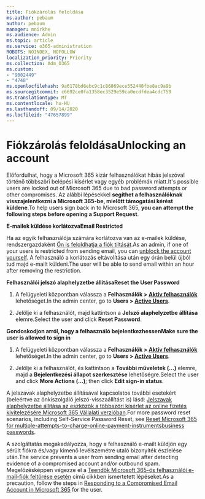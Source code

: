 ```yaml
---
title: Fiókzárolás feloldása
ms.author: pebaum
author: pebaum
manager: mnirkhe
ms.audience: Admin
ms.topic: article
ms.service: o365-administration
ROBOTS: NOINDEX, NOFOLLOW
localization_priority: Priority
ms.collection: Adm_O365
ms.custom:
- "9002449"
- "4748"
ms.openlocfilehash: 9a6178bd6ebc9c1c86869ece552448fbe8ac9a9b
ms.sourcegitcommit: c6692ce0fa1358ec3529e59ca0ecdfdea4cdc759
ms.translationtype: MT
ms.contentlocale: hu-HU
ms.lasthandoff: 09/14/2020
ms.locfileid: "47657899"
---
```

# <a name="unlocking-an-account"></a><span data-ttu-id="3efec-102">Fiókzárolás feloldása</span><span class="sxs-lookup"><span data-stu-id="3efec-102">Unlocking an account</span></span>

<span data-ttu-id="3efec-103">Előfordulhat, hogy a Microsoft 365 kizár felhasználókat hibás jelszóval történő többszöri belépési kísérlet vagy egyéb problémák miatt.</span><span class="sxs-lookup"><span data-stu-id="3efec-103">It's possible users are locked out of Microsoft 365 due to bad password attempts or other compromises.</span></span> <span data-ttu-id="3efec-104">Az alábbi lépésekkel **segíthet a felhasználóknak visszajelentkezni a Microsoft 365-be, mielőtt támogatási kérést küldene**.</span><span class="sxs-lookup"><span data-stu-id="3efec-104">To help users sign back in to Microsoft 365, **you can attempt the following steps before opening a Support Request**.</span></span> 

<span data-ttu-id="3efec-105">**E-mailek küldése korlátozva**</span><span class="sxs-lookup"><span data-stu-id="3efec-105">**Email Restricted**</span></span>

<span data-ttu-id="3efec-106">Ha az egyik felhasználója számára korlátozva van az e-mailek küldése, rendszergazdaként [Ön is feloldhatja a fiók tiltását](https://docs.microsoft.com/microsoft-365/security/office-365-security/removing-user-from-restricted-users-portal-after-spam).</span><span class="sxs-lookup"><span data-stu-id="3efec-106">As an admin, if one of your users is restricted from sending email, you can [unblock the account yourself](https://docs.microsoft.com/microsoft-365/security/office-365-security/removing-user-from-restricted-users-portal-after-spam).</span></span> <span data-ttu-id="3efec-107">A felhasználó a korlátozás eltávolítása után egy órán belül újból tud majd e-mailt küldeni.</span><span class="sxs-lookup"><span data-stu-id="3efec-107">The user will be able to send email within an hour after removing the restriction.</span></span>

<span data-ttu-id="3efec-108">**Felhasználói jelszó alaphelyzetbe állítása**</span><span class="sxs-lookup"><span data-stu-id="3efec-108">**Reset the User Password**</span></span>

1. <span data-ttu-id="3efec-109">A felügyeleti központban válassza a **Felhasználók > [Aktív felhasználók](https://admin.microsoft.com/Adminportal/Home?source=applauncher#/users)** lehetőséget.</span><span class="sxs-lookup"><span data-stu-id="3efec-109">In the admin center, go to **Users > [Active Users](https://admin.microsoft.com/Adminportal/Home?source=applauncher#/users)**.</span></span>

2. <span data-ttu-id="3efec-110">Jelölje ki a felhasználót, majd kattintson a **Jelszó alaphelyzetbe állítása** elemre.</span><span class="sxs-lookup"><span data-stu-id="3efec-110">Select the user and click **Reset Password**.</span></span>

<span data-ttu-id="3efec-111">**Gondoskodjon arról, hogy a felhasználó bejelentkezhessen**</span><span class="sxs-lookup"><span data-stu-id="3efec-111">**Make sure the user is allowed to sign in**</span></span>

1. <span data-ttu-id="3efec-112">A felügyeleti központban válassza a **Felhasználók > [Aktív felhasználók](https://admin.microsoft.com/Adminportal/Home?source=applauncher#/users)** lehetőséget.</span><span class="sxs-lookup"><span data-stu-id="3efec-112">In the admin center, go to **Users > [Active Users](https://admin.microsoft.com/Adminportal/Home?source=applauncher#/users)**.</span></span>

2. <span data-ttu-id="3efec-113">Jelölje ki a felhasználót, és kattintson a **További műveletek (...)** elemre, majd a **Bejelentkezési állapot szerkesztése** lehetőségre.</span><span class="sxs-lookup"><span data-stu-id="3efec-113">Select the user and click **More Actions (...)**; then click **Edit sign-in status**.</span></span>

<span data-ttu-id="3efec-114">A jelszavak alaphelyzetbe állításával kapcsolatos további esetekért (beleértve az önkiszolgáló jelszó-visszaállítást is) lásd: [Jelszavak alaphelyzetbe állítása az eszközök a többszöri kísérlet az online fizetés kivitelezésére Microsoft 365 Vállalati verzióban](https://docs.microsoft.com/microsoft-365/admin/add-users/reset-passwords?view=o365-worldwide).</span><span class="sxs-lookup"><span data-stu-id="3efec-114">For more password reset scenarios, including Self-Service Password Reset, see [Reset Microsoft 365 for multiple-attempts-to-charge-online-payment-instrumentsbusiness passwords](https://docs.microsoft.com/microsoft-365/admin/add-users/reset-passwords?view=o365-worldwide).</span></span>

<span data-ttu-id="3efec-115">A szolgáltatás megakadályozza, hogy a felhasználó e-mailt küldjön egy sérült fiókra és/vagy kimenő levélszemétre utaló bizonyíték észlelése után.</span><span class="sxs-lookup"><span data-stu-id="3efec-115">The service prevents a user from sending email after detecting evidence of a compromised account and/or outbound spam.</span></span> <span data-ttu-id="3efec-116">Megelőzésképpen végezze el a [Teendők Microsoft 365-ös felhasználói e-mail-fiók feltörése esetén](https://docs.microsoft.com/microsoft-365/security/office-365-security/responding-to-a-compromised-email-account) című cikkben ismertetett lépéseket.</span><span class="sxs-lookup"><span data-stu-id="3efec-116">As a precaution, follow the steps in [Responding to a Compromised Email Account in Microsoft 365](https://docs.microsoft.com/microsoft-365/security/office-365-security/responding-to-a-compromised-email-account) for the user.</span></span>
